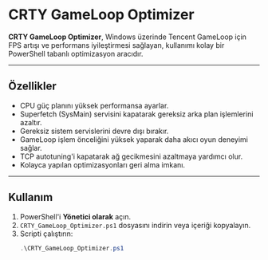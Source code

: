 # CRTY GameLoop Optimizer

**CRTY GameLoop Optimizer**, Windows üzerinde Tencent GameLoop için FPS artışı ve performans iyileştirmesi sağlayan, kullanımı kolay bir PowerShell tabanlı optimizasyon aracıdır.

---

## Özellikler

- CPU güç planını yüksek performansa ayarlar.
- Superfetch (SysMain) servisini kapatarak gereksiz arka plan işlemlerini azaltır.
- Gereksiz sistem servislerini devre dışı bırakır.
- GameLoop işlem önceliğini yüksek yaparak daha akıcı oyun deneyimi sağlar.
- TCP autotuning'i kapatarak ağ gecikmesini azaltmaya yardımcı olur.
- Kolayca yapılan optimizasyonları geri alma imkanı.

---

## Kullanım

1. PowerShell'i **Yönetici olarak** açın.
2. `CRTY_GameLoop_Optimizer.ps1` dosyasını indirin veya içeriği kopyalayın.
3. Scripti çalıştırın:
   ```powershell
   .\CRTY_GameLoop_Optimizer.ps1
